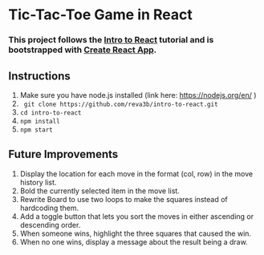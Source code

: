 # Tic-Tac-Toe Game in React

### This project follows the [Intro to React](https://github.com/facebook/create-react-app) tutorial and is bootstrapped with [Create React App](https://github.com/facebook/create-react-app).

## Instructions
1. Make sure you have node.js installed (link here: https://nodejs.org/en/ )
2. ` git clone https://github.com/reva3b/intro-to-react.git`
3. `cd intro-to-react`
4. `npm install`
5. `npm start`

## Future Improvements
1. Display the location for each move in the format (col, row) in the move history list.
2. Bold the currently selected item in the move list.
3. Rewrite Board to use two loops to make the squares instead of hardcoding them.
4. Add a toggle button that lets you sort the moves in either ascending or descending order.
5. When someone wins, highlight the three squares that caused the win.
6. When no one wins, display a message about the result being a draw.